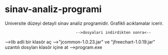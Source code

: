 # sinav-analiz-programi
Universite düzeyi detayli sinav analiz programidir. Grafikli acıklamalar icerir.

                                   -->dosyalari indirdikten sonra<--
                                                 
-->lib adli bir klasör aç
-->"jcommon-1.0.23.jar" ve "jfreechart-1.0.19.jar" uzantılı dosyları klasör içine at
-->program.exe 
